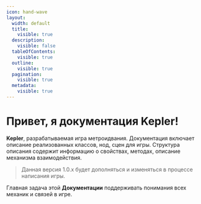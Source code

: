 ```yaml
---
icon: hand-wave
layout:
  width: default
  title:
    visible: true
  description:
    visible: false
  tableOfContents:
    visible: true
  outline:
    visible: true
  pagination:
    visible: true
  metadata:
    visible: true
---
```


# Привет, я документация Kepler!

**Kepler**, разрабатываемая игра метроидвания. Документация включает описание реализованных классов, нод, сцен для игры. Структура описания содержит информацию о свойствах, методах, описание механизма взаимодействия.

> Данная версия 1.0.x будет дополняться и изменяться в процессе написания игры.

Главная задача этой **Документации** поддерживать понимания всех механик и связей в игре.
